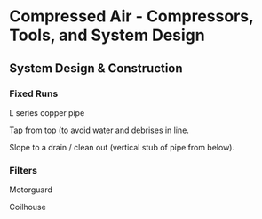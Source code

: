 # Compressed Air - Compressors, Tools, and System Design

## System Design & Construction

### Fixed Runs

L series copper pipe

Tap from top (to avoid water and debrises in line.

Slope to a drain / clean out (vertical stub of pipe from below).

### Filters

Motorguard

Coilhouse
